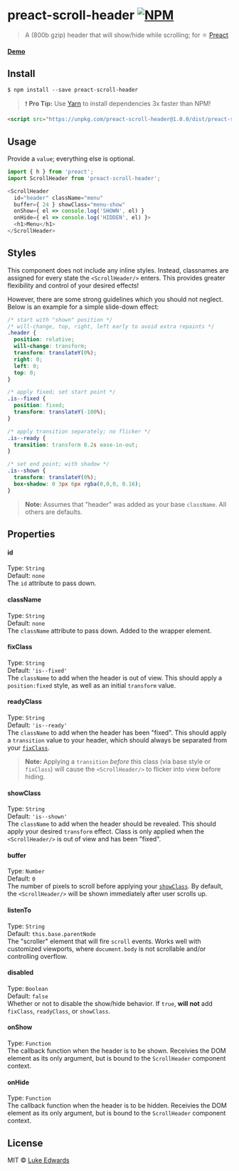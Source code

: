 # preact-scroll-header [![NPM](https://img.shields.io/npm/v/preact-scroll-header.svg)](https://www.npmjs.com/package/preact-scroll-header)

> A (800b gzip) header that will show/hide while scrolling; for :atom_symbol: [Preact](https://github.com/developit/preact)

#### [Demo](https://jsfiddle.net/lukeed/kws8r5v4/)

## Install

```
$ npm install --save preact-scroll-header
```

> :exclamation: **Pro Tip:** Use [Yarn](https://yarnpkg.com/) to install dependencies 3x faster than NPM!

```html
<script src="https://unpkg.com/preact-scroll-header@1.0.0/dist/preact-scroll-header.min.js"></script>
```

## Usage

Provide a `value`; everything else is optional.

```js
import { h } from 'preact';
import ScrollHeader from 'preact-scroll-header';

<ScrollHeader
  id="header" className="menu"
  buffer={ 24 } showClass="menu-show"
  onShow={ el => console.log('SHOWN', el) }
  onHide={ el => console.log('HIDDEN', el) }>
  <h1>Menu</h1>
</ScrollHeader>
```

## Styles

This component does not include any inline styles. Instead, classnames are assigned for every state the `<ScrollHeader/>` enters. This provides greater flexibility and control of your desired effects! 

However, there are some strong guidelines which you should not neglect. Below is an example for a simple slide-down effect:

```css
/* start with "shown" position */
/* will-change, top, right, left early to avoid extra repaints */
.header {
  position: relative;
  will-change: transform;
  transform: translateY(0%);
  right: 0;
  left: 0;
  top: 0;
}

/* apply fixed; set start point */
.is--fixed {
  position: fixed;
  transform: translateY(-100%);
}

/* apply transition separately; no flicker */
.is--ready {
  transition: transform 0.2s ease-in-out;
}

/* set end point; with shadow */
.is--shown {
  transform: translateY(0%);
  box-shadow: 0 3px 6px rgba(0,0,0, 0.16);
}
```

> **Note:** Assumes that "header" was added as your base `className`. All others are defaults.


## Properties

#### id
Type: `String`<br>
Default: `none`<br>
The `id` attribute to pass down.

#### className
Type: `String`<br>
Default: `none`<br>
The `className` attribute to pass down. Added to the wrapper element.

#### fixClass
Type: `String`<br>
Default: `'is--fixed'`<br>
The `className` to add when the header is out of view. This should apply a `position:fixed` style, as well as an initial `transform` value.

#### readyClass
Type: `String`<br>
Default: `'is--ready'`<br>
The `className` to add when the header has been "fixed". This should apply a `transition` value to your header, which should always be separated from your [`fixClass`](#fixClass).

> **Note:** Applying a `transition` _before_ this class (via base style or `fixClass`) will cause the `<ScrollHeader/>` to flicker into view before hiding.

#### showClass
Type: `String`<br>
Default: `'is--shown'`<br>
The `className` to add when the header should be revealed. This should apply your desired `transform` effect. Class is only applied when the `<ScrollHeader/>` is out of view and has been "fixed".

#### buffer
Type: `Number`<br>
Default: `0`<br>
The number of pixels to scroll before applying your [`showClass`](#showClass). By default, the `<ScrollHeader/>` will be shown immediately after user scrolls up.

#### listenTo
Type: `String`<br>
Default: `this.base.parentNode`<br>
The "scroller" element that will fire `scroll` events. Works well with customized viewports, where `document.body` is not scrollable and/or controlling overflow.

#### disabled
Type: `Boolean`<br>
Default: `false`<br>
Whether or not to disable the show/hide behavior. If `true`, **will not** add `fixClass`, `readyClass`, or `showClass`.

#### onShow
Type: `Function`<br>
The callback function when the header is to be shown. Receivies the DOM element as its only argument, but is bound to the `ScrollHeader` component context.

#### onHide
Type: `Function`<br>
The callback function when the header is to be hidden. Receivies the DOM element as its only argument, but is bound to the `ScrollHeader` component context.


## License

MIT © [Luke Edwards](https://lukeed.com)
